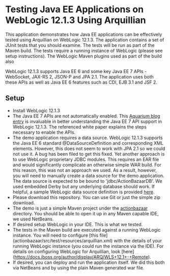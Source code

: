 Testing Java EE Applications on WebLogic 12.1.3 Using Arquillian
================================================================
This application demonstrates how Java EE applications can be effectively 
tested using Arquillian on WebLogic 12.1.3. The application contains a 
set of JUnit tests that you should examine. The tests will be run as part 
of the Maven build. The tests require a running instance of 
WebLogic (please see setup instructions). The WebLogic Maven plugins used as 
part of the build also 

WebLogic 12.1.3 supports Java EE 6 and some key Java EE 7 APIs - 
WebSocket, JAX-RS 2, JSON-P and JPA 2.1. The application uses both
these APIs as well as Java EE 6 features such as CDI, EJB 3.1 and JSF 2.

Setup
-----
* Install WebLogic 12.1.3
* The Java EE 7 APIs are not automatically enabled. This 
  [Aquarium blog entry](https://blogs.oracle.com/theaquarium/entry/java_ee_7_support_comes)
  is invaluable in better understanding the Java EE 7 API support in 
  WebLogic 12.1.3. The referenced white paper explains the steps necessary to 
  enable the APIs.
* The demo application requires a data source. WebLogic 12.1.3 supports the 
  Java EE 6 standard @DataSourceDefinition and corresponding XML elements. 
  However, this does not seem to work with JPA 2.1 so we could not use it. A bug 
  has been filed to get this fixed. Yet another approach is to use WebLogic 
  proprietary JDBC modules. This requires an EAR file and would significantly 
  complicate an otherwise simple WAR build. For this reason, this was not an
  approach we used. As a result, however, you will need to manually create a
  data source for the demo application. The data source is expected to be bound 
  to 'jdbc/ActionBazaarDB'. We used embedded Derby but any underlying database
  should work. If helpful, a sample WebLogic data source definition is provided 
  [here](ActionBazaarDB-jdbc.xml).
* Please download this repository. You can use Git or just the simple zip
  download.
* The demo is just a simple Maven project under the [actionbazaar](actionbazaar)
  directory. You should be able to open it up in any Maven capable IDE, we used
  NetBeans.
* If desired setup WebLogic in your IDE. This is what we tested.
* The tests in the Maven build are executed against a running WebLogic instance.
  You will need to configure 
  [this file] (actionbazaar/src/test/resources/arquillian.xml) with the details
  of your running WebLogic instance (you could run the instance via the IDE).
  For details on configuring WebLogic for Arquillian, look 
  [here] (https://docs.jboss.org/author/display/ARQ/WLS+12.1+-+Remote).
* If desired, you can deploy and run the application itself. We did this both
  via NetBeans and by using the plain Maven generated war file.